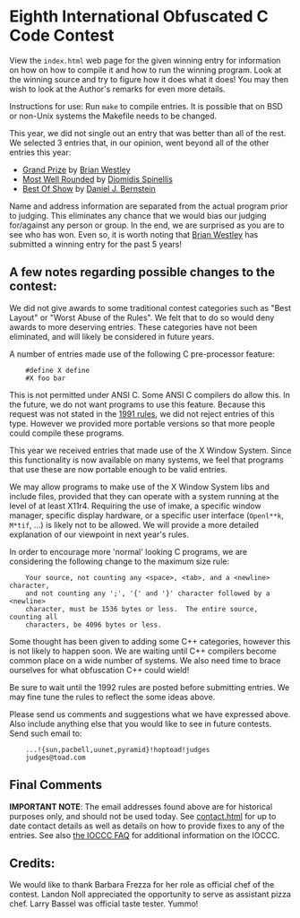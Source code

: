 # Eighth International Obfuscated C Code Contest

View the `index.html` web page for the given winning entry for information on how
on how to compile it and how to run the winning program.
Look at the winning source and try to figure how it does what it does!
You may then wish to look at the Author's remarks for even more details.

Instructions for use: Run `make` to compile entries.  It is possible that
on BSD or non-Unix systems the Makefile needs to be changed.

This year, we did not single out an entry that was better than all of
the rest.  We selected 3 entries that, in our opinion, went beyond
all of the other entries this year:

- [Grand Prize](westley/index.html) by [Brian
Westley](../authors.html#Brian_Westley)
- [Most Well Rounded](dds/index.html) by [Diomidis
Spinellis](../authors.html#Diomidis_Spinellis)
- [Best Of Show](brnstnd/index.html) by [Daniel J.
Bernstein](../authors.html#Daniel_J._Bernstein)

Name and address information are separated from the actual program
prior to judging.  This eliminates any chance that we would bias our
judging for/against any person or group.  In the end, we are surprised
as you are to see who has won.  Even so, it is worth noting that
[Brian Westley](../authors.html#Brian_Westley) has submitted
a winning entry for the past 5 years!

## A few notes regarding possible changes to the contest:

We did not give awards to some traditional contest categories such as
"Best Layout" or "Worst Abuse of the Rules".  We felt that to do so
would deny awards to more deserving entries.  These categories have not
been eliminated, and will likely be considered in future years.

A number of entries made use of the following C pre-processor feature:

``` <!---c-->
    #define X define
    #X foo bar
```

This is not permitted under ANSI C.  Some ANSI C compilers do allow this.  In
the future, we do not want programs to use this feature.  Because this request
was not stated in the [1991 rules](rules.txt), we did not reject entries of this
type.  However we provided more portable versions so that more people could
compile these programs.

This year we received entries that made use of the X Window System.
Since this functionality is now available on many systems, we feel that
programs that use these are now portable enough to be valid entries.

We may allow programs to make use of the X Window System libs and include
files, provided that they can operate with a system running at the level
of at least X11r4.  Requiring the use of imake, a specific window manager,
specific display hardware, or a specific user interface (`Openl**k`,
`M*tif`, ...) is likely not to be allowed.  We will provide a more detailed
explanation of our viewpoint in next year's rules.

In order to encourage more 'normal' looking C programs, we are considering
the following change to the maximum size rule:

```
    Your source, not counting any <space>, <tab>, and a <newline> character,
    and not counting any ';', '{' and '}' character followed by a <newline>
    character, must be 1536 bytes or less.  The entire source, counting all
    characters, be 4096 bytes or less.
```

Some thought has been given to adding some C++ categories, however this
is not likely to happen soon.  We are waiting until C++ compilers become
common place on a wide number of systems.  We also need time to brace
ourselves for what obfuscation C++ could wield!

Be sure to wait until the 1992 rules are posted before submitting entries.
We may fine tune the rules to reflect the some ideas above.

Please send us comments and suggestions what we have expressed above.
Also include anything else that you would like to see in future contests.
Send such email to:

```
    ...!{sun,pacbell,uunet,pyramid}!hoptoad!judges
    judges@toad.com
```


## Final Comments

**IMPORTANT NOTE**: The email addresses found above are for historical
purposes only, and should not be used today.  See
[contact.html](../contact.html) for up to date contact details
as well as details on how to provide fixes to any of the entries.
See also [the IOCCC FAQ](../faq.html) for additional information on the IOCCC.


## Credits:

We would like to thank Barbara Frezza for her role as official chef
of the contest.  Landon Noll appreciated the opportunity to serve
as assistant pizza chef.  Larry Bassel was official taste tester. Yummo!


<!--

    Copyright © 1984-2024 by Landon Curt Noll. All Rights Reserved.

    You are free to share and adapt this file under the terms of this license:

	Creative Commons Attribution-ShareAlike 4.0 International (CC BY-SA 4.0)

    For more information, see:

	https://creativecommons.org/licenses/by-sa/4.0/

-->
